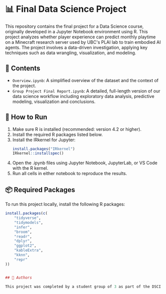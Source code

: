 # 📊 Final Data Science Project

This repository contains the final project for a Data Science course, originally developed in a Jupyter Notebook environment using R. This project analyzes whether player experience can predict monthly playtime on a Minecraft research server used by UBC's PLAI lab to train embodied AI agents. The project involves a data-driven investigation, applying key techniques such as data wrangling, visualization, and modeling.


## 📁 Contents

- `Overview.ipynb`: A simplified overview of the dataset and the context of the project.
- `Group Project Final Report.ipynb`: A detailed, full-length version of our data science workflow including exploratory data analysis, predictive modeling, visualization and conclusions.


## 🧪 How to Run

1. Make sure R is installed (recommended: version 4.2 or higher).
2. Install the required R packages listed below.
3. Install the IRkernel for Jupyter:
   ```r
   install.packages("IRkernel")
   IRkernel::installspec()
4. Open the .ipynb files using Jupyter Notebook, JupyterLab, or VS Code with the R kernel.
5. Run all cells in either notebook to reproduce the results.

## 📦 Required Packages

To run this project locally, install the following R packages:

```r
install.packages(c(
    "tidyverse",
    "tidymodels",
    "infer",
    "broom",
    "readr",
    "dplyr",
    "ggplot2",
    "kableExtra",
    "kknn",
    "repr"
))


## 👥 Authors

This project was completed by a student group of 3 as part of the DSCI 100 course at the University of British Columbia.
